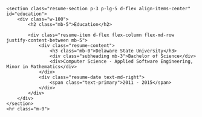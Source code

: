     <section class="resume-section p-3 p-lg-5 d-flex align-items-center" id="education">
        <div class="w-100">
            <h2 class="mb-5">Education</h2>

            <div class="resume-item d-flex flex-column flex-md-row justify-content-between mb-5">
                <div class="resume-content">
                    <h3 class="mb-0">Delaware State University</h3>
                    <div class="subheading mb-3">Bachelor of Science</div>
                    <div>Computer Science - Applied Software Engineering, Minor in Mathematics</div>
                </div>
                <div class="resume-date text-md-right">
                    <span class="text-primary">2011 - 2015</span>
                </div>
            </div>
        </div>
    </section>
    <hr class="m-0">